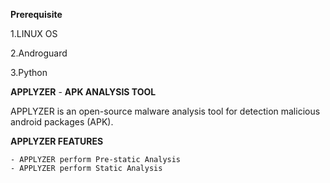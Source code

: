 
**Prerequisite**

1.LINUX OS 

2.Androguard

3.Python

**APPLYZER** - **APK ANALYSIS TOOL**

APPLYZER is an open-source malware analysis tool for detection malicious android packages (APK).

**APPLYZER FEATURES**
    
    - APPLYZER perform Pre-static Analysis
    - APPLYZER perform Static Analysis

